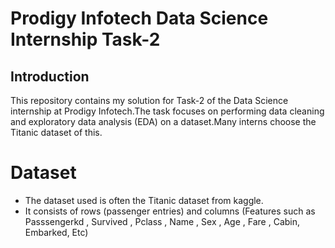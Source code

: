 # Prodigy Infotech Data Science Internship Task-2

## Introduction
This repository contains my solution for Task-2 of the Data Science internship at Prodigy Infotech.The task focuses on performing data cleaning and exploratory data analysis (EDA) on a dataset.Many interns choose the Titanic dataset of this.

# Dataset
* The dataset used is often the Titanic dataset from kaggle.
* It consists of rows (passenger entries) and columns (Features such as Passsengerkd , Survived , Pclass , Name , Sex , Age , Fare , Cabin, Embarked, Etc)
